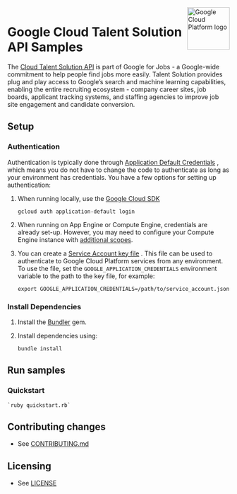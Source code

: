 <img src="https://avatars2.githubusercontent.com/u/2810941?v=3&s=96" alt="Google Cloud Platform logo" title="Google Cloud Platform" align="right" height="96" width="96"/>

# Google Cloud Talent Solution API Samples

The [Cloud Talent Solution API][jobs_docs] is part of Google for Jobs - a Google-wide 
commitment to help people find jobs more easily. Talent Solution provides plug and play 
access to Google’s search and machine learning capabilities, enabling the entire 
recruiting ecosystem - company career sites, job boards, applicant tracking systems, 
and staffing agencies to improve job site engagement and candidate conversion.

[jobs_docs]: https://cloud.google.com/talent-solution/job-search/docs/

## Setup

### Authentication

Authentication is typically done through [Application Default Credentials](https://cloud.google.com/docs/authentication#getting_credentials_for_server-centric_flow)
, which means you do not have to change the code to authenticate as long as your
environment has credentials. You have a few options for setting up
authentication:

1. When running locally, use the [Google Cloud SDK](https://cloud.google.com/sdk/)

    `gcloud auth application-default login`

1. When running on App Engine or Compute Engine, credentials are already set-up.
However, you may need to configure your Compute Engine instance with
[additional scopes](https://cloud.google.com/compute/docs/authentication#using).

1. You can create a [Service Account key file](https://cloud.google.com/docs/authentication#service_accounts)
. This file can be used to authenticate to Google Cloud Platform services from
any environment. To use the file, set the `GOOGLE_APPLICATION_CREDENTIALS`
environment variable to the path to the key file, for example:

    `export GOOGLE_APPLICATION_CREDENTIALS=/path/to/service_account.json`

### Install Dependencies

1. Install the [Bundler](http://bundler.io/) gem.

1. Install dependencies using:

    `bundle install`

## Run samples

### Quickstart

    `ruby quickstart.rb`

## Contributing changes

* See [CONTRIBUTING.md](../../CONTRIBUTING.md)

## Licensing

* See [LICENSE](../../LICENSE)
